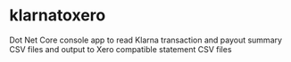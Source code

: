 # klarnatoxero
Dot Net Core console app to read Klarna transaction and payout summary CSV files and output to Xero compatible statement CSV files

